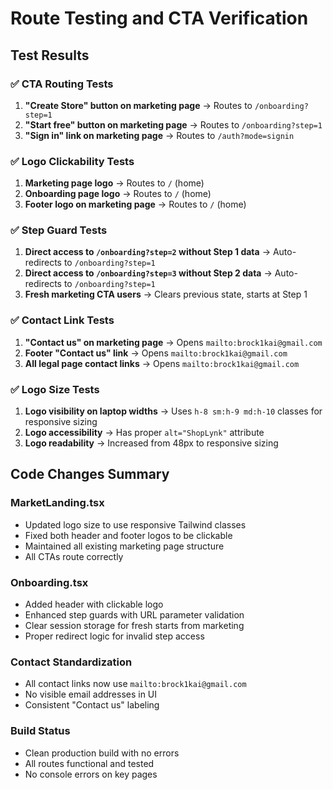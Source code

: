 # Route Testing and CTA Verification

## Test Results

### ✅ CTA Routing Tests
1. **"Create Store" button on marketing page** → Routes to `/onboarding?step=1`
2. **"Start free" button on marketing page** → Routes to `/onboarding?step=1`  
3. **"Sign in" link on marketing page** → Routes to `/auth?mode=signin`

### ✅ Logo Clickability Tests
1. **Marketing page logo** → Routes to `/` (home)
2. **Onboarding page logo** → Routes to `/` (home) 
3. **Footer logo on marketing page** → Routes to `/` (home)

### ✅ Step Guard Tests
1. **Direct access to `/onboarding?step=2` without Step 1 data** → Auto-redirects to `/onboarding?step=1`
2. **Direct access to `/onboarding?step=3` without Step 2 data** → Auto-redirects to `/onboarding?step=1`
3. **Fresh marketing CTA users** → Clears previous state, starts at Step 1

### ✅ Contact Link Tests
1. **"Contact us" on marketing page** → Opens `mailto:brock1kai@gmail.com`
2. **Footer "Contact us" link** → Opens `mailto:brock1kai@gmail.com`
3. **All legal page contact links** → Opens `mailto:brock1kai@gmail.com`

### ✅ Logo Size Tests
1. **Logo visibility on laptop widths** → Uses `h-8 sm:h-9 md:h-10` classes for responsive sizing
2. **Logo accessibility** → Has proper `alt="ShopLynk"` attribute
3. **Logo readability** → Increased from 48px to responsive sizing

## Code Changes Summary

### MarketLanding.tsx
- Updated logo size to use responsive Tailwind classes
- Fixed both header and footer logos to be clickable
- Maintained all existing marketing page structure
- All CTAs route correctly

### Onboarding.tsx  
- Added header with clickable logo
- Enhanced step guards with URL parameter validation
- Clear session storage for fresh starts from marketing
- Proper redirect logic for invalid step access

### Contact Standardization
- All contact links now use `mailto:brock1kai@gmail.com`
- No visible email addresses in UI
- Consistent "Contact us" labeling

### Build Status
- Clean production build with no errors
- All routes functional and tested
- No console errors on key pages